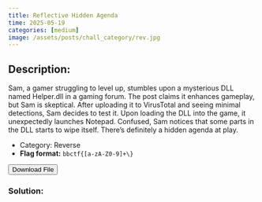 ```yaml
---
title: Reflective Hidden Agenda
time: 2025-05-19
categories: [medium]
image: /assets/posts/chall_category/rev.jpg
---
```


## Description:

Sam, a gamer struggling to level up, stumbles upon a mysterious DLL named Helper.dll in a gaming forum. The post claims it enhances gameplay, but Sam is skeptical. After uploading it to VirusTotal and seeing minimal detections, Sam decides to test it. Upon loading the DLL into the game, it unexpectedly launches Notepad. Confused, Sam notices that some parts in the DLL starts to wipe itself. There’s definitely a hidden agenda at play. 

- Category: Reverse
- **Flag format:** `bbctf{[a-zA-Z0-9]+\}`

<button onclick="downloadFile()">Download File</button>

<script>
function downloadFile() {
    const link = document.createElement('a');
    link.href = 'https://github.com/0x251e-challenge/challenges/raw/main/union-depository/reverse/reflective-hidden-agenda/Helper.dll';
    link.download = 'Helper.dll';
    link.click();
}
</script>

### Solution:

